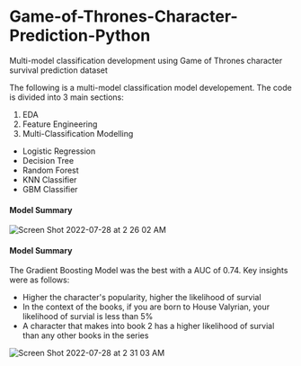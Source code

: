 # Game-of-Thrones-Character-Prediction-Python
Multi-model classification development using Game of Thrones character survival prediction dataset

The following is a multi-model classification model developement. The code is divided into 3 main sections:
1. EDA
2. Feature Engineering
3. Multi-Classification Modelling 
  - Logistic Regression
  - Decision Tree
  - Random Forest
  - KNN Classifier
  - GBM Classifier

<h4>Model Summary</h4>


![Screen Shot 2022-07-28 at 2 26 02 AM](https://user-images.githubusercontent.com/98059455/181471593-8e27fa4e-9fab-47fa-ba89-8ac79c50fc9d.png)





<h4>Model Summary</h4>

The Gradient Boosting Model was the best with a AUC of 0.74. Key insights were as follows:
- Higher the character's popularity, higher the likelihood of survial
- In the context of the books, if you are born to House Valyrian, your likelihood of survial is less than 5%
- A character that makes into book 2 has a higher likelihood of survial than any other books in the series


![Screen Shot 2022-07-28 at 2 31 03 AM](https://user-images.githubusercontent.com/98059455/181472736-fdd01659-29a7-4971-bf4c-61be71713de0.png)




